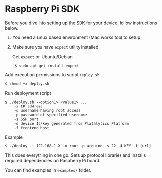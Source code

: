 # Raspberry Pi SDK

Before you dive into setting up the SDK for your device, follow instructions below.

1. You need a Linux based environment (Mac works too) to setup
2. Make sure you have `expect` utility installed

	Get `expect` on Ubuntu/Debian

        $ sudo apt-get install expect

Add execution permissions to script `deploy.sh`

    $ chmod +x deploy.sh

Run deployment script

    $ ./deploy.sh -<option1> <value1> ...
        -i IP address
        -u username having root access
        -p password of specified username
        -s SSH port
        -d device ID/key generated from Platalytics Platform
        -f frontend host

Example

    $ ./deploy -i 192.168.1.X -u root -p arduino -s 22 -d KEY -f [url]


This does everything in one go. Sets up protocol libraries and installs required dependencies on Raspberry Pi board.

You can find examples in `examples/` folder.